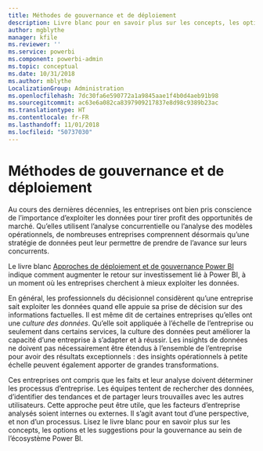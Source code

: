 ```yaml
---
title: Méthodes de gouvernance et de déploiement
description: Livre blanc pour en savoir plus sur les concepts, les options et les suggestions pour la gouvernance au sein de l’écosystème Power BI.
author: mgblythe
manager: kfile
ms.reviewer: ''
ms.service: powerbi
ms.component: powerbi-admin
ms.topic: conceptual
ms.date: 10/31/2018
ms.author: mblythe
LocalizationGroup: Administration
ms.openlocfilehash: 7dc30fa6e590772a1a9845aae1f4b0d4aeb91b98
ms.sourcegitcommit: ac63e6a082ca8397909217837e8d98c9389b23ac
ms.translationtype: HT
ms.contentlocale: fr-FR
ms.lasthandoff: 11/01/2018
ms.locfileid: "50737030"
---
```

# <a name="governance-and-deployment-approaches"></a>Méthodes de gouvernance et de déploiement

Au cours des dernières décennies, les entreprises ont bien pris conscience de l’importance d’exploiter les données pour tirer profit des opportunités de marché. Qu’elles utilisent l’analyse concurrentielle ou l’analyse des modèles opérationnels, de nombreuses entreprises comprennent désormais qu’une stratégie de données peut leur permettre de prendre de l’avance sur leurs concurrents.  

Le livre blanc [Approches de déploiement et de gouvernance Power BI](http://go.microsoft.com/fwlink/?LinkId=785915&clcid=0x409) indique comment augmenter le retour sur investissement lié à Power BI, à un moment où les entreprises cherchent à mieux exploiter les données.

En général, les professionnels du décisionnel considèrent qu’une entreprise sait exploiter les données quand elle appuie sa prise de décision sur des informations factuelles.  Il est même dit de certaines entreprises qu’elles ont une *culture des données*. Qu’elle soit appliquée à l’échelle de l’entreprise ou seulement dans certains services, la culture des données peut améliorer la capacité d’une entreprise à s’adapter et à réussir.  Les insights de données ne doivent pas nécessairement être étendus à l’ensemble de l’entreprise pour avoir des résultats exceptionnels : des insights opérationnels à petite échelle peuvent également apporter de grandes transformations.

Ces entreprises ont compris que les faits et leur analyse doivent déterminer les processus d’entreprise. Les équipes tentent de rechercher des données, d’identifier des tendances et de partager leurs trouvailles avec les autres utilisateurs. Cette approche peut être utile, que les facteurs d’entreprise analysés soient internes ou externes. Il s’agit avant tout d’une perspective, et non d’un processus. Lisez le livre blanc pour en savoir plus sur les concepts, les options et les suggestions pour la gouvernance au sein de l’écosystème Power BI.

